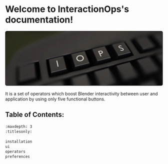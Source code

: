 # Welcome to InteractionOps's documentation!

![InteractionOps Banner](img/index/iops_banner.png)

It is a set of operators which boost Blender interactivity between user and application by using only five functional buttons.

## Table of Contents:

```{toctree}
:maxdepth: 3
:titlesonly:

installation
ui
operators
preferences
```